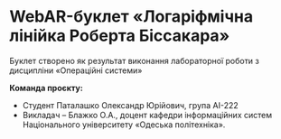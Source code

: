 # WebAR-буклет «Логаріфмічна лінійка Роберта Біссакара»
Буклет створено як результат виконання лабораторної роботи з дисципліни
«Операційні системи»

**Команда проєкту:**
- Студент Паталашко Олександр Юрійович, група АІ-222
- Викладач – Блажко О.А., доцент кафедри інформаційних систем Національного університету «Одеська політехніка».
